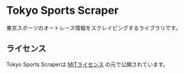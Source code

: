 # Tokyo Sports Scraper

東京スポーツのオートレース情報をスクレイピングするライブラリです。

## ライセンス
Tokyo Sports Scraperは [MITライセンス](LICENSE) の元で公開されています。
